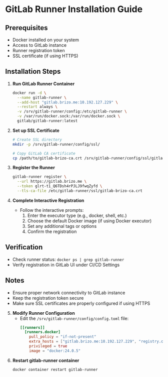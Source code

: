 # GitLab Runner Installation Guide

## Prerequisites
- Docker installed on your system
- Access to GitLab instance
- Runner registration token
- SSL certificate (if using HTTPS)

## Installation Steps

1. **Run GitLab Runner Container**
   ```bash
   docker run -d \
     --name gitlab-runner \
     --add-host "gitlab.brizo.me:10.192.127.229" \
     --restart always \
     -v /srv/gitlab-runner/config:/etc/gitlab-runner \
     -v /var/run/docker.sock:/var/run/docker.sock \
     gitlab/gitlab-runner:latest
   ```

2. **Set up SSL Certificate**
   ```bash
   # Create SSL directory
   mkdir -p /srv/gitlab-runner/config/ssl/

   # Copy GitLab CA certificate
   cp /path/to/gitlab-brizo-ca.crt /srv/gitlab-runner/config/ssl/gitlab-brizo-ca.crt
   ```

3. **Register the Runner**
   ```bash
   gitlab-runner register \
     --url https://gitlab.brizo.me \
     --token glrt-t1_Q6TDsh4rPJLJ9fwqZyfd \
     --tls-ca-file /etc/gitlab-runner/ssl/gitlab-brizo-ca.crt
   ```

4. **Complete Interactive Registration**
   - Follow the interactive prompts:
     1. Enter the executor type (e.g., docker, shell, etc.)
     2. Choose the default Docker image (if using Docker executor)
     3. Set any additional tags or options
     4. Confirm the registration

## Verification
- Check runner status: `docker ps | grep gitlab-runner`
- Verify registration in GitLab UI under CI/CD Settings

## Notes
- Ensure proper network connectivity to GitLab instance
- Keep the registration token secure
- Make sure SSL certificates are properly configured if using HTTPS

5. **Modify Runner Configuration**
   - Edit the `/srv/gitlab-runner/config/config.toml` file:
     ```toml
     [[runners]]
       [runners.docker]
         pull_policy = "if-not-present"
         extra_hosts = ["gitlab.brizo.me:10.192.127.229", "registry.okcs.com:10.192.30.201"] #for any extra-host
         privileged = true
         image = "docker:24.0.5"
     ```
6. **Restart gitlab-runner container**
   ```bash
   docker container restart gitlab-runner
   ```